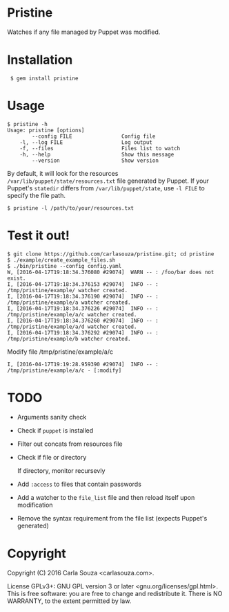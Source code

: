# Pristine

Watches if any file managed by Puppet was modified.

# Installation

` $ gem install pristine`

# Usage

```
$ pristine -h
Usage: pristine [options]
        --config FILE                Config file
    -l, --log FILE                   Log output
    -f, --files                      Files list to watch
    -h, --help                       Show this message
        --version                    Show version
```

By default, it will look for the resources `/var/lib/puppet/state/resources.txt` file generated by Puppet. If your Puppet's `statedir` differs from `/var/lib/puppet/state`, use `-l FILE` to specify the file path.

```
$ pristine -l /path/to/your/resources.txt
```

# Test it out!


```
$ git clone https://github.com/carlasouza/pristine.git; cd pristine
$ ./example/create_example_files.sh
$ ./bin/pristine --config config.yaml
W, [2016-04-17T19:18:34.376080 #29074]  WARN -- : /foo/bar does not exist.
I, [2016-04-17T19:18:34.376153 #29074]  INFO -- : /tmp/pristine/example/ watcher created.
I, [2016-04-17T19:18:34.376190 #29074]  INFO -- : /tmp/pristine/example/a watcher created.
I, [2016-04-17T19:18:34.376226 #29074]  INFO -- : /tmp/pristine/example/a/c watcher created.
I, [2016-04-17T19:18:34.376260 #29074]  INFO -- : /tmp/pristine/example/a/d watcher created.
I, [2016-04-17T19:18:34.376292 #29074]  INFO -- : /tmp/pristine/example/b watcher created.
```

Modify file /tmp/pristine/example/a/c

```
I, [2016-04-17T19:19:28.959390 #29074]  INFO -- : /tmp/pristine/example/a/c - [:modify]
```


# TODO

  * Arguments sanity check

  * Check if `puppet` is installed

  * Filter out concats from resources file

  * Check if file or directory

      If directory, monitor recursevly

  * Add `:access` to files that contain passwords

  * Add a watcher to the `file_list` file and then reload itself upon modification

  * Remove the syntax requirement from the file list (expects Puppet's generated)



# Copyright

Copyright (C) 2016 Carla Souza <carlasouza.com>.

License GPLv3+: GNU GPL version 3 or later <gnu.org/licenses/gpl.html>. This is free software: you are free to change and redistribute it. There is NO WARRANTY, to the extent permitted by law.
